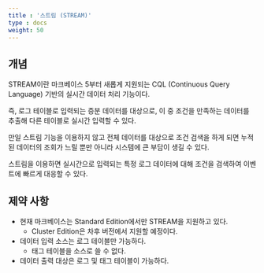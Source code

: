 ```yaml
---
title : '스트림 (STREAM)'
type : docs
weight: 50
---
```


## 개념

STREAM이란 마크베이스 5부터 새롭게 지원되는 CQL (Continuous Query Language) 기반의 실시간 데이터 처리 기능이다.

즉, 로그 테이블로 입력되는 증분 데이터를 대상으로, 이 중 조건을 만족하는 데이터를 추출해 다른 테이블로 실시간 입력할 수 있다.

만일 스트림 기능을 이용하지 않고 전체 데이터를 대상으로 조건 검색을 하게 되면 누적된 데이터의 조회가 느릴 뿐만 아니라 시스템에 큰 부담이 생길 수 있다.

스트림을 이용하면 실시간으로 입력되는 특정 로그 데이터에 대해 조건을 검색하여 이벤트에 빠르게 대응할 수 있다.

## 제약 사항

* 현재 마크베이스는 Standard Edition에서만 STREAM을 지원하고 있다.
  * Cluster Edition은 차후 버전에서 지원할 예정이다. 
* 데이터 입력 소스는 로그 테이블만 가능하다. 
  * 태그 테이블을 소스로 쓸 수 없다.
* 데이터 출력 대상은 로그 및 태그 테이블이 가능하다.
